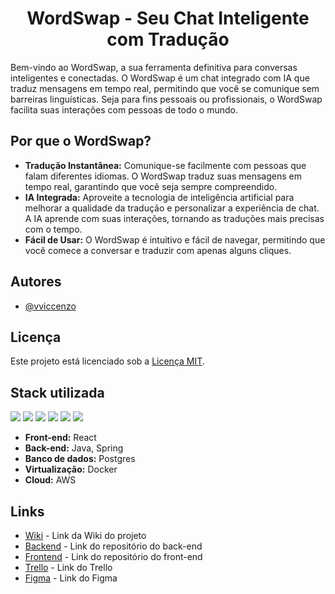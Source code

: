 <h1 style="text-align:center">WordSwap - Seu Chat Inteligente com Tradução</h1>

Bem-vindo ao WordSwap, a sua ferramenta definitiva para conversas inteligentes e conectadas. O WordSwap é um chat integrado com IA que traduz mensagens em tempo real, permitindo que você se comunique sem barreiras linguísticas. Seja para fins pessoais ou profissionais, o WordSwap facilita suas interações com pessoas de todo o mundo.

## Por que o WordSwap?
* **Tradução Instantânea:** Comunique-se facilmente com pessoas que falam diferentes idiomas. O WordSwap traduz suas mensagens em tempo real, garantindo que você seja sempre compreendido.
* **IA Integrada:** Aproveite a tecnologia de inteligência artificial para melhorar a qualidade da tradução e personalizar a experiência de chat. A IA aprende com suas interações, tornando as traduções mais precisas com o tempo.
* **Fácil de Usar:** O WordSwap é intuitivo e fácil de navegar, permitindo que você comece a conversar e traduzir com apenas alguns cliques.

## Autores

- [@vviccenzo](https://github.com/vviccenzo)

## Licença

Este projeto está licenciado sob a [Licença MIT](LICENSE).


## Stack utilizada
<div>
  <span>
    <img src="https://img.shields.io/badge/react-%2320232a.svg?style=for-the-badge&logo=react&logoColor=%2361DAFB" />
  </span>
  <span>
    <img src="https://img.shields.io/badge/java-%23ED8B00.svg?style=for-the-badge&logo=java&logoColor=white" />
  </span>
  <span>
    <img src="https://img.shields.io/badge/spring-%236DB33F.svg?style=for-the-badge&logo=spring&logoColor=white" />
  </span>
  <span>
    <img src="https://img.shields.io/badge/postgres-%23316192.svg?style=for-the-badge&logo=postgresql&logoColor=white" />
  </span>
  <span>
    <img src="https://img.shields.io/badge/docker-%230db7ed.svg?style=for-the-badge&logo=docker&logoColor=white" />
  </span>
  <span>
    <img src="https://img.shields.io/badge/AWS-%23FF9900.svg?style=for-the-badge&logo=amazon-aws&logoColor=white" />
  </span>
</div>

* **Front-end:** React
* **Back-end:** Java, Spring
* **Banco de dados:** Postgres 
* **Virtualização:** Docker
* **Cloud:** AWS

## Links

- [Wiki](https://github.com/vviccenzo/WordSwap/wiki/WordSwap) - Link da Wiki do projeto
- [Backend](https://github.com/vviccenzo/wordswap-backend) - Link do repositório do back-end
- [Frontend](https://github.com/vviccenzo/wordswap-frontend) - Link do repositório do front-end
- [Trello](https://trello.com/b/MItPZ4Db/wordswap) - Link do Trello
- [Figma](https://www.figma.com/design/oOICFSeWxAyN8ygl9l71a1/Wordswap?m=auto&t=6nWAzHDDs0IWVF2n-6) - Link do Figma
